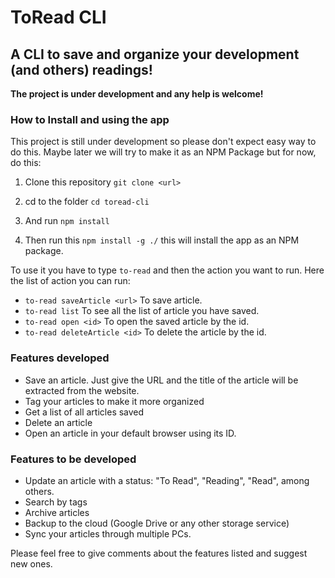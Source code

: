 # ToRead CLI
## A CLI to save and organize your development (and others) readings! 

**The project is under development and any help is welcome!** 

### How to Install and using the app
This project is still under development so please don't expect easy way to do this. Maybe later we will try to make it as an NPM Package but for now, do this:

1. Clone this repository
`git clone <url>`

2. cd to the folder
`cd toread-cli`

3. And run `npm install`

4. Then run this `npm install -g ./` this will install the app as an NPM package.

To use it you have to type `to-read` and then the action you want to run.
Here the list of action you can run:
+ `to-read saveArticle <url>`
To save article.
+ `to-read list`
To see all the list of article you have saved.
+ `to-read open <id>`
To open the saved article by the id. 
+ `to-read deleteArticle <id>`
To delete the article by the id.

### Features developed

+ Save an article. Just give the URL and the title of the article will be extracted from the website. 
+ Tag your articles to make it more organized
+ Get a list of all articles saved
+ Delete an article
+ Open an article in your default browser using its ID.

### Features to be developed

+ Update an article with a status: "To Read", "Reading", "Read", among others.
+ Search by tags
+ Archive articles
+ Backup to the cloud (Google Drive or any other storage service)
+ Sync your articles through multiple PCs.

Please feel free to give comments about the features listed and suggest new ones. 
